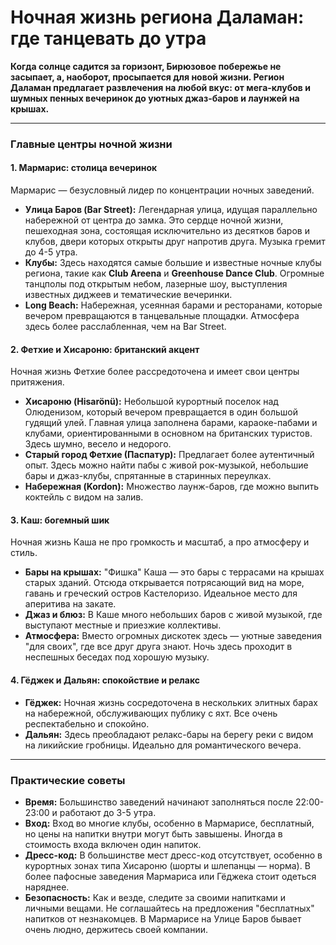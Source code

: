 # Ночная жизнь региона Даламан: где танцевать до утра

**Когда солнце садится за горизонт, Бирюзовое побережье не засыпает, а, наоборот, просыпается для новой жизни. Регион Даламан предлагает развлечения на любой вкус: от мега-клубов и шумных пенных вечеринок до уютных джаз-баров и лаунжей на крышах.**

---

### Главные центры ночной жизни

#### 1. Мармарис: столица вечеринок
Мармарис — безусловный лидер по концентрации ночных заведений.
-   **Улица Баров (Bar Street):** Легендарная улица, идущая параллельно набережной от центра до замка. Это сердце ночной жизни, пешеходная зона, состоящая исключительно из десятков баров и клубов, двери которых открыты друг напротив друга. Музыка гремит до 4-5 утра.
-   **Клубы:** Здесь находятся самые большие и известные ночные клубы региона, такие как **Club Areena** и **Greenhouse Dance Club**. Огромные танцполы под открытым небом, лазерные шоу, выступления известных диджеев и тематические вечеринки.
-   **Long Beach:** Набережная, усеянная барами и ресторанами, которые вечером превращаются в танцевальные площадки. Атмосфера здесь более расслабленная, чем на Bar Street.

#### 2. Фетхие и Хисароню: британский акцент
Ночная жизнь Фетхие более рассредоточена и имеет свои центры притяжения.
-   **Хисароню (Hisarönü):** Небольшой курортный поселок над Олюденизом, который вечером превращается в один большой гудящий улей. Главная улица заполнена барами, караоке-пабами и клубами, ориентированными в основном на британских туристов. Здесь шумно, весело и недорого.
-   **Старый город Фетхие (Паспатур):** Предлагает более аутентичный опыт. Здесь можно найти пабы с живой рок-музыкой, небольшие бары и джаз-клубы, спрятанные в старинных переулках.
-   **Набережная (Kordon):** Множество лаунж-баров, где можно выпить коктейль с видом на залив.

#### 3. Каш: богемный шик
Ночная жизнь Каша не про громкость и масштаб, а про атмосферу и стиль.
-   **Бары на крышах:** "Фишка" Каша — это бары с террасами на крышах старых зданий. Отсюда открывается потрясающий вид на море, гавань и греческий остров Кастелоризо. Идеальное место для аперитива на закате.
-   **Джаз и блюз:** В Каше много небольших баров с живой музыкой, где выступают местные и приезжие коллективы.
-   **Атмосфера:** Вместо огромных дискотек здесь — уютные заведения "для своих", где все друг друга знают. Ночь здесь проходит в неспешных беседах под хорошую музыку.

#### 4. Гёджек и Дальян: спокойствие и релакс
-   **Гёджек:** Ночная жизнь сосредоточена в нескольких элитных барах на набережной, обслуживающих публику с яхт. Все очень респектабельно и спокойно.
-   **Дальян:** Здесь преобладают релакс-бары на берегу реки с видом на ликийские гробницы. Идеально для романтического вечера.

---

### Практические советы

-   **Время:** Большинство заведений начинают заполняться после 22:00-23:00 и работают до 3-5 утра.
-   **Вход:** Вход во многие клубы, особенно в Мармарисе, бесплатный, но цены на напитки внутри могут быть завышены. Иногда в стоимость входа включен один напиток.
-   **Дресс-код:** В большинстве мест дресс-код отсутствует, особенно в курортных зонах типа Хисароню (шорты и шлепанцы — норма). В более пафосные заведения Мармариса или Гёджека стоит одеться наряднее.
-   **Безопасность:** Как и везде, следите за своими напитками и личными вещами. Не соглашайтесь на предложения "бесплатных" напитков от незнакомцев. В Мармарисе на Улице Баров бывает очень людно, держитесь своей компании. 